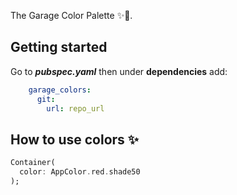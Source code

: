 <!--
This README describes the package. If you publish this package to pub.dev,
this README's contents appear on the landing page for your package.

For information about how to write a good package README, see the guide for
[writing package pages](https://dart.dev/guides/libraries/writing-package-pages).

For general information about developing packages, see the Dart guide for
[creating packages](https://dart.dev/guides/libraries/create-library-packages)
and the Flutter guide for
[developing packages and plugins](https://flutter.dev/developing-packages).
-->

The Garage Color Palette ✨🎨.

## Getting started

Go to _**pubspec.yaml**_ then under **dependencies** add:
```yaml
    garage_colors:
      git:
        url: repo_url
```

## How to use colors ✨

```dart
Container(
  color: AppColor.red.shade50
);
```

